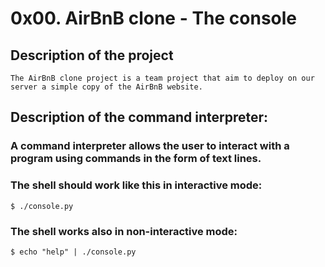 # 0x00. AirBnB clone - The console
## Description of the project
	The AirBnB clone project is a team project that aim to deploy on our server a simple copy of the AirBnB website.
## Description of the command interpreter:
###	A command interpreter allows the user to interact with a program using commands in the form of text lines.
### The shell should work like this in interactive mode:
	$ ./console.py
### The shell works also in non-interactive mode:
	$ echo "help" | ./console.py
